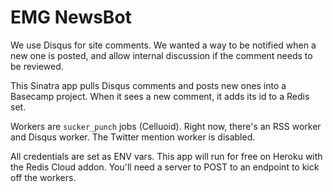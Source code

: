 EMG NewsBot
===========

We use Disqus for site comments. We wanted a way to be notified when a new one is posted, and allow internal discussion if the comment needs to be reviewed.

This Sinatra app pulls Disqus comments and posts new ones into a Basecamp project. When it sees a new comment, it adds its id to a Redis set.

Workers are ```sucker_punch``` jobs (Celluoid). Right now, there's an RSS worker and Disqus worker. The Twitter mention worker is disabled.

All credentials are set as ENV vars. This app will run for free on Heroku with the Redis Cloud addon. You'll need a server to POST to an endpoint to kick off the workers.

